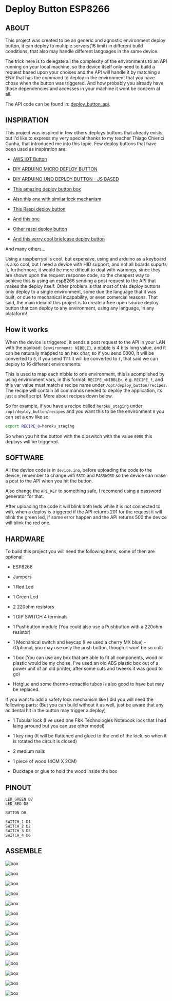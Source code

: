 # Deploy Button ESP8266

## ABOUT

This project was created to be an generic and agnostic environment deploy button, it can deploy to multiple servers(16 limit) in different build conditions, that also may handle different languages in the same device.

The trick here is to delegate all the complexity of the environments to an API running on your local machine, so the device itself only need to build a request based upon your choises and the API will handle it by matching a ENV that has the command to deploy in the environment that you have chose when the button was triggered. And how probably you already have those dependencies and accesses in your machine it wont be concern at all.

The API code can be found in: [deploy_button_api](https://github.com/the-harry/deploy_button_api).

## INSPIRATION

This project was inspired in few others deploys buttons that already exists, but I'd like to express my very special thanks to my teacher Thiago Chierici Cunha, that introduced me into this topic.
Few deploy buttons that have been used as inspiration are:

* [AWS IOT Button](https://aws.amazon.com/pt/iotbutton/)

* [DIY ARDUINO MICRO DEPLOY BUTTON](https://medium.com/@gregorkas/tutorial-a-simple-arduino-deploy-button-dbf6f7289427)

* [DIY ARDUINO UNO DEPLOY BUTTON - JS BASED](https://github.com/niallo/arduino-deploybutton)

* [This amazing deploy button box](https://www.chau.cc/the-deploy-button)

* [Also this one with similar lock mechanism](https://jamesonmccowan.com/2015/05/04/a-deploy-button/)

* [This Raspi deploy button](https://www.youtube.com/watch?v=m6V1PNkpMgg)

* [And this one](https://www.youtube.com/watch?v=T9xG2MaeNV4&t=156s)

* [Other raspi deploy button](https://www.losant.com/blog/build-a-two-man-launch-switch-with-a-raspberry-pi-3-and-losant)

* [And this verry cool briefcase deploy button](https://www.952studios.com/office-fun/launchbox-a-raspberrypi-powered-deployment-button/)

And many others...

Using a raspberrypi is cool, but expensive, using and arduino as a keyboard is also cool, but I need a device with HID support, and not all boards suports it, furthermore, it would be more dificult to deal with warnings, since they are shown upon the request response code, so the cheapest way to achieve this is using an esp8266 sending a post request to the API that makes the deploy itself.
Other problem is that most of this deploy buttons only deploy to a single environment, some due the language that it was built, or due to mechanical incapability, or even comercial reasons. That said, the main ideia of this project is to create a free open source deploy button that can deploy to any environment, using any language, in any plataform!

## How it works

When the device is triggered, it sends a post request to the API in your LAN with the payload: `{environment: NIBBLE}`, a [nibble](https://en.wikipedia.org/wiki/Nibble) is 4 bits long value, and it can be naturally mapped to an hex char, so if you send 0000, it will be converted to `0`, if you send 1111 it will be converted to `f`, that said we can deploy to 16 different environments.

This is used to map each nibble to one environment, this is acomplished by using environment vars, in this format: `RECIPE_<NIBBLE>`, e.g. `RECIPE_f`, and this var value must match a recipe name under `/opt/deploy_button/recipes`. The recipe will contain all commands needed to deploy the application, its just a shell script. More about recipes down below.

So for example, if you have a recipe called `heroku_staging` under `/opt/deploy_button/recipes` and you want this to be the environment `0` you can set a env like so:

```bash
export RECIPE_0=heroku_staging
```

So when you hit the button with the dipswitch with the value `0000` this deploys will be triggered.

## SOFTWARE

All the device code is in `device.ino`, before uploading the code to the device, remember to change wifi `SSID` and `PASSWORD` so the device can make a post to the API when you hit the button.

Also change the `API_KEY` to something safe, I recomend using a password generator for that.

After uploading the code it will blink both leds while it is not connected to wifi, when a deploy is triggered if the API returns 201 for the request it will blink the green led, if some error happen and the API returns 500 the device will blink the red one.

## HARDWARE

To build this project you will need the following itens, some of then are optional:

* ESP8266

* Jumpers

* 1 Red Led

* 1 Green Led

* 2 220ohm resistors

* 1 DIP SWITCH 4 terminals

* 1 Pushbutton module (You could also use a Pushbutton with a 220ohm resistor)

* 1 Mechanical switch and keycap (I've used a cherry MX blue) - (Optional, you may use only the push button, though it wont be so coll)

* 1 box (You can use any box that are able to fit all components, wood or plastic would be my choise, I've used an old ABS plastic box out of a power unit of an old printer, after some cuts and tweeks it was good to go)

* Hotglue and some thermo-retractile tubes is also good to have but may be replaced.


If you want to add a safety lock mechanism like I did you will need the following parts: (But you can build without it as well, just be aware that any acidental hit in the button may trigger a deploy)

* 1 Tubular lock (I've used one F&K Technologies Notebook lock that I had laing arround but you can use other model)

* 1 key ring (It will be flattened and glued to the end of the lock, so when it is rotated the circuit is closed)

* 2 medium nails

* 1 piece of wood (4CM X 2CM)

* Ducktape or glue to hold the wood inside the box

## PINOUT

```
LED_GREEN D7
LED_RED D8

BUTTON D0

SWITCH_1 D1
SWITCH_2 D2
SWITCH_3 D5
SWITCH_4 D6
```

## ASSEMBLE

![box](./img/box_1.jpeg)

![box](./img/box_2.jpeg)

![box](./img/box_3.jpeg)

![box](./img/box_4.jpeg)

![box](./img/box_5.jpeg)

![box](./img/box_6.jpeg)

![box](./img/box_7.jpeg)

![box](./img/box_8.jpeg)

![box](./img/box_9.jpeg)

![box](./img/box_10.jpeg)

![box](./img/box_11.jpeg)

![box](./img/box_12.jpeg)

![box](./img/box_13.jpeg)

![box](./img/box_14.jpeg)
